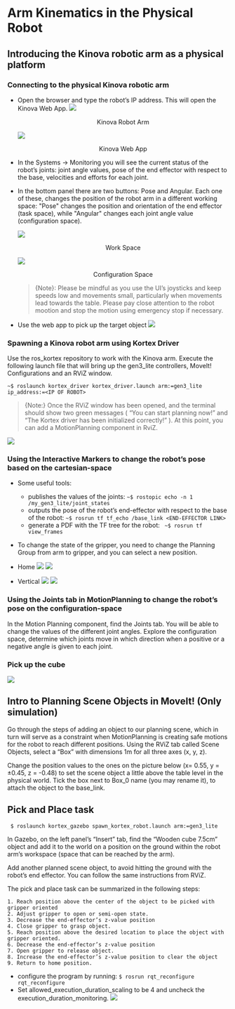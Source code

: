 Arm Kinematics in the Physical Robot
===

## Introducing the Kinova robotic arm as a physical platform
### Connecting to the physical Kinova robotic arm
- Open the browser and type the robot’s IP address. This will open the Kinova Web App.
    ![](https://raw.githubusercontent.com/HaokunFeng/Robotics_Sensing_Mobility/main/6_Arm_Kinematics_in_the_Physical_Robot/assets/kinova.PNG)
    <p align="center">Kinova Robot Arm</p>

    ![](https://raw.githubusercontent.com/HaokunFeng/Robotics_Sensing_Mobility/main/6_Arm_Kinematics_in_the_Physical_Robot/assets/kinova1.png)
    <p align="center">Kinova Web App</p>
- In the Systems -> Monitoring you will see the current status of the robot’s joints: joint angle values, pose of the end effector with respect to the base, velocities and efforts for each joint.
- In the bottom panel there are two buttons: Pose and Angular. Each one of these, changes the position of the robot arm in a different working space: "Pose" changes the position and orientation of the end effector (task space), while "Angular" changes each joint angle value (configuration space).

    ![](https://raw.githubusercontent.com/HaokunFeng/Robotics_Sensing_Mobility/main/6_Arm_Kinematics_in_the_Physical_Robot/assets/kinova2.png)
    <p align="center">Work Space</p>

    ![](https://raw.githubusercontent.com/HaokunFeng/Robotics_Sensing_Mobility/main/6_Arm_Kinematics_in_the_Physical_Robot/assets/kinova3.png)
    <p align="center">Configuration Space</p>

    > {Note}: Please be mindful as you use the UI’s joysticks and keep speeds low and movements small, particularly when movements lead towards the table. Please pay close attention to the robot mootion and stop the motion using emergency stop if necessary.

- Use the web app to pick up the target object
    ![](https://raw.githubusercontent.com/HaokunFeng/Robotics_Sensing_Mobility/main/6_Arm_Kinematics_in_the_Physical_Robot/assets/Figure_1.jpg)


### Spawning a Kinova robot arm using Kortex Driver
Use the ros\_kortex repository to work with the Kinova arm. Execute the following launch file that will bring up the gen3\_lite controllers, MoveIt! Configurations and an RViZ window.

```
~$ roslaunch kortex_driver kortex_driver.launch arm:=gen3_lite ip_address:=<IP OF ROBOT>
```

> {Note:} Once the RViZ window has been opened, and the terminal should show two green messages ( “You can start planning now!” and “The Kortex driver has been initialized correctly!” ). At this point, you can add a MotionPlanning component in RviZ.

![](https://raw.githubusercontent.com/HaokunFeng/Robotics_Sensing_Mobility/main/6_Arm_Kinematics_in_the_Physical_Robot/assets/kinovaRviz.png)


### Using the Interactive Markers to change the robot’s pose based on the cartesian-space
- Some useful tools:
    - publishes the values of the joints: ``~$ rostopic echo -n 1 /my_gen3_lite/joint_states``
    - outputs the pose of the robot’s end-effector with respect to the base of the robot: ``~$ rosrun tf tf_echo /base_link <END-EFFECTOR LINK>``
    - generate a PDF with the TF tree for the robot: `` ~$ rosrun tf view_frames``
- To change the state of the gripper, you need to change the Planning Group from arm to gripper, and you can select a new position.

- Home
    ![](https://raw.githubusercontent.com/HaokunFeng/Robotics_Sensing_Mobility/main/6_Arm_Kinematics_in_the_Physical_Robot/assets/Figure_2.png)
    ![](https://raw.githubusercontent.com/HaokunFeng/Robotics_Sensing_Mobility/main/6_Arm_Kinematics_in_the_Physical_Robot/assets/Figure_3.png)

- Vertical
    ![](https://raw.githubusercontent.com/HaokunFeng/Robotics_Sensing_Mobility/main/6_Arm_Kinematics_in_the_Physical_Robot/assets/Figure_4.png)
    ![](https://raw.githubusercontent.com/HaokunFeng/Robotics_Sensing_Mobility/main/6_Arm_Kinematics_in_the_Physical_Robot/assets/Figure_5.png)


### Using the Joints tab in MotionPlanning to change the robot’s pose on the configuration-space
In the Motion Planning component, find the Joints tab. You will be able to change the values of the different joint angles. Explore the configuration space, determine which joints move in which direction when a positive or a negative angle is given to each joint.

### Pick up the cube

[![](https://raw.githubusercontent.com/HaokunFeng/Robotics_Sensing_Mobility/main/6_Arm_Kinematics_in_the_Physical_Robot/assets/Figure_6.png)](https://drive.google.com/file/d/1yum7ISIHVoupH9UqZu44lZcm0edyvq94/view?usp=sharing)


## Intro to Planning Scene Objects in MoveIt! (Only simulation)

Go through the steps of adding an object to our planning scene, which in turn will serve as a constraint when MotionPlanning is creating safe motions for the robot to reach different positions. Using the RViZ tab called Scene Objects, select a “Box” with dimensions 1m for all three axes (x, y, z).

Change the position values to the ones on the picture below (x= 0.55, y = ±0.45, z = -0.48) to set the scene object a little above the table level in the physical world. 
Tick the box next to Box\_0 name (you may rename it), to attach the object to the base\_link.


## Pick and Place task

`` $ roslaunch kortex_gazebo spawn_kortex_robot.launch arm:=gen3_lite``

In Gazebo, on the left panel’s “Insert” tab, find the “Wooden cube 7.5cm” object and add it to the world on a position on the ground within the robot arm’s workspace (space that can be reached by the arm).

Add another planned scene object, to avoid hitting the ground with the robot’s end effector. You can follow the same instructions from RViZ.

The pick and place task can be summarized in the following steps:

    1. Reach position above the center of the object to be picked with gripper oriented
    2. Adjust gripper to open or semi-open state.
    3. Decrease the end-effector’s z-value position
    4. Close gripper to grasp object.
    5. Reach position above the desired location to place the object with gripper oriented.
    6. Decrease the end-effector’s z-value position
    7. Open gripper to release object.
    8. Increase the end-effector’s z-value position to clear the object
    9. Return to home position.

- configure the program by running: ``$ rosrun rqt_reconfigure rqt_reconfigure``
- Set allowed\_execution\_duration\_scaling to be 4 and uncheck the execution\_duration\_monitoring.
    ![](https://raw.githubusercontent.com/HaokunFeng/Robotics_Sensing_Mobility/main/6_Arm_Kinematics_in_the_Physical_Robot/assets/config.png)